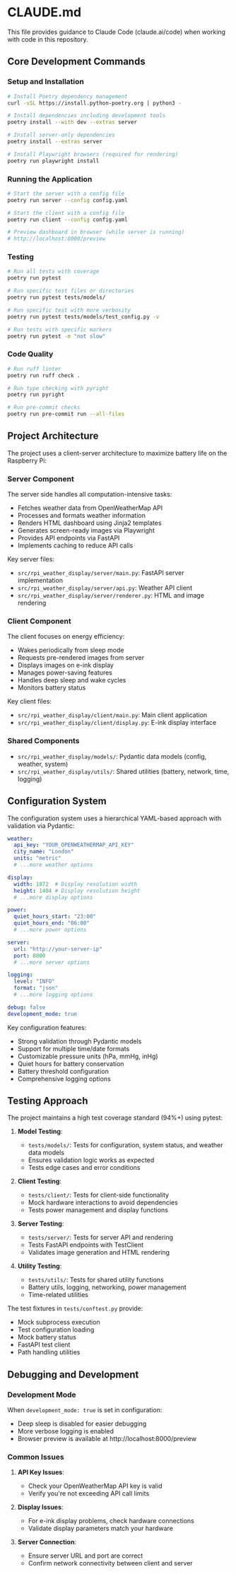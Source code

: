 # CLAUDE.md

This file provides guidance to Claude Code (claude.ai/code) when working with code in this repository.

## Core Development Commands

### Setup and Installation

```bash
# Install Poetry dependency management
curl -sSL https://install.python-poetry.org | python3 -

# Install dependencies including development tools
poetry install --with dev --extras server

# Install server-only dependencies
poetry install --extras server

# Install Playwright browsers (required for rendering)
poetry run playwright install
```

### Running the Application

```bash
# Start the server with a config file
poetry run server --config config.yaml

# Start the client with a config file
poetry run client --config config.yaml

# Preview dashboard in browser (while server is running)
# http://localhost:8000/preview
```

### Testing

```bash
# Run all tests with coverage
poetry run pytest

# Run specific test files or directories
poetry run pytest tests/models/

# Run specific test with more verbosity
poetry run pytest tests/models/test_config.py -v

# Run tests with specific markers
poetry run pytest -m "not slow"
```

### Code Quality

```bash
# Run ruff linter
poetry run ruff check .

# Run type checking with pyright
poetry run pyright

# Run pre-commit checks
poetry run pre-commit run --all-files
```

## Project Architecture

The project uses a client-server architecture to maximize battery life on the Raspberry Pi:

### Server Component

The server side handles all computation-intensive tasks:
- Fetches weather data from OpenWeatherMap API
- Processes and formats weather information
- Renders HTML dashboard using Jinja2 templates
- Generates screen-ready images via Playwright
- Provides API endpoints via FastAPI
- Implements caching to reduce API calls

Key server files:
- `src/rpi_weather_display/server/main.py`: FastAPI server implementation
- `src/rpi_weather_display/server/api.py`: Weather API client
- `src/rpi_weather_display/server/renderer.py`: HTML and image rendering

### Client Component

The client focuses on energy efficiency:
- Wakes periodically from sleep mode
- Requests pre-rendered images from server
- Displays images on e-ink display
- Manages power-saving features
- Handles deep sleep and wake cycles
- Monitors battery status

Key client files:
- `src/rpi_weather_display/client/main.py`: Main client application
- `src/rpi_weather_display/client/display.py`: E-ink display interface

### Shared Components

- `src/rpi_weather_display/models/`: Pydantic data models (config, weather, system)
- `src/rpi_weather_display/utils/`: Shared utilities (battery, network, time, logging)

## Configuration System

The configuration system uses a hierarchical YAML-based approach with validation via Pydantic:

```yaml
weather:
  api_key: "YOUR_OPENWEATHERMAP_API_KEY"
  city_name: "London"
  units: "metric"
  # ...more weather options

display:
  width: 1872  # Display resolution width
  height: 1404 # Display resolution height
  # ...more display options

power:
  quiet_hours_start: "23:00"
  quiet_hours_end: "06:00"
  # ...more power options

server:
  url: "http://your-server-ip"
  port: 8000
  # ...more server options

logging:
  level: "INFO"
  format: "json"
  # ...more logging options

debug: false
development_mode: true
```

Key configuration features:
- Strong validation through Pydantic models
- Support for multiple time/date formats
- Customizable pressure units (hPa, mmHg, inHg)
- Quiet hours for battery conservation
- Battery threshold configuration
- Comprehensive logging options

## Testing Approach

The project maintains a high test coverage standard (94%+) using pytest:

1. **Model Testing**:
   - `tests/models/`: Tests for configuration, system status, and weather data models
   - Ensures validation logic works as expected
   - Tests edge cases and error conditions

2. **Client Testing**:
   - `tests/client/`: Tests for client-side functionality
   - Mock hardware interactions to avoid dependencies
   - Tests power management and display functions

3. **Server Testing**:
   - `tests/server/`: Tests for server API and rendering
   - Tests FastAPI endpoints with TestClient
   - Validates image generation and HTML rendering

4. **Utility Testing**:
   - `tests/utils/`: Tests for shared utility functions
   - Battery utils, logging, networking, power management
   - Time-related utilities

The test fixtures in `tests/conftest.py` provide:
- Mock subprocess execution
- Test configuration loading
- Mock battery status
- FastAPI test client
- Path handling utilities

## Debugging and Development

### Development Mode

When `development_mode: true` is set in configuration:
- Deep sleep is disabled for easier debugging
- More verbose logging is enabled
- Browser preview is available at http://localhost:8000/preview

### Common Issues

1. **API Key Issues**:
   - Check your OpenWeatherMap API key is valid
   - Verify you're not exceeding API call limits

2. **Display Issues**:
   - For e-ink display problems, check hardware connections
   - Validate display parameters match your hardware

3. **Server Connection**:
   - Ensure server URL and port are correct
   - Confirm network connectivity between client and server